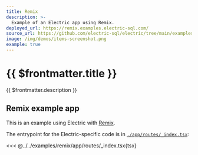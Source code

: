 ```yaml
---
title: Remix
description: >-
  Example of an Electric app using Remix.
deployed_url: https://remix.examples.electric-sql.com/
source_url: https://github.com/electric-sql/electric/tree/main/examples/nextjs
image: /img/demos/items-screenshot.png
example: true
---
```


# {{ $frontmatter.title }}

{{ $frontmatter.description }}

<DemoCTAs :demo="$frontmatter" />

## Remix example app

This is an example using Electric with [Remix](https://remix.run/).

The entrypoint for the Electric-specific code is in [`./app/routes/_index.tsx`](https://github.com/electric-sql/electric/blob/main/examples/remix/app/routes/_index.tsx):

<<< @../../examples/remix/app/routes/_index.tsx{tsx}

<DemoCTAs :demo="$frontmatter" />
